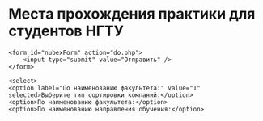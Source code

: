 # Места прохождения практики для студентов НГТУ
<html>
 <head>
  <meta charset="utf-8">
  <title>Тег SELECT</title>
 </head>
<body>
	
	<form id="nubexForm" action="do.php">
		<input type="submit" value="Отправить" />
	</form>
	
	<select>
	<option label="По наименованию факультета:" value="1" selected>Выберите тип сортировки компаний:</option>
	<option>По наименованию факультета:</option>
	<option>По наименованию направления обучения:</option>
</select>
</body>
</html>
